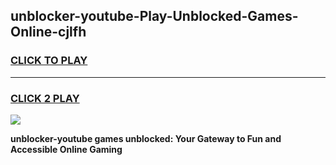 
## unblocker-youtube-Play-Unblocked-Games-Online-cjlfh
<h3>
<a href="https://premium76.site?title=unblocker-youtube&ref=25A">CLICK TO PLAY</a></h3>
<hr>

<h3>
<a href="https://premium76.site?title=unblocker-youtube&ref=25A">CLICK 2 PLAY</a>
  
</h3>

<a href="https://premium76.site?title=unblocker-youtube&ref=25A"><img src="https://clearcache.store/games.png"></a>


**unblocker-youtube games unblocked: Your Gateway to Fun and Accessible Online Gaming**
